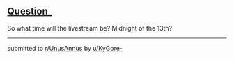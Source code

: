 ## [Question_](https://www.reddit.com/r/UnusAnnus/comments/jrxm6j/question/)
So what time will the livestream be? Midnight of the 13th?

---

submitted to [r/UnusAnnus](https://www.reddit.com/r/UnusAnnus) by [u/KyGore-](https://www.reddit.com/user/KyGore-)
